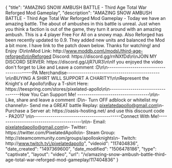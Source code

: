 {
    "title": "AMAZING SNOW AMBUSH BATTLE - Third Age Total War Reforged Mod Gameplay",
    "description": "AMAZING SNOW AMBUSH BATTLE - Third Age Total War Reforged Mod Gameplay - Today we have an amazing battle.  The about of ambushes in this battle is unreal.  Just when you think a faction is out of the game, they turn it around with an amazing ambush.  This is a 4 player Free For All on a snowy map.  Also Reforged has been recently updated to 0.9.  They added new units and balanced the Mod a bit more.  I have link to the patch down below.  Thanks for watching!  and Enjoy :D\n\nMod Link: http:\/\/www.moddb.com\/mods\/third-age-reforged\n\nReforged Discord: https:\/\/discord.gg\/rnNXfDd\n\nJOIN MY DISCORD SERVER: https:\/\/discord.gg\/JjR7UR3\n\nIf you enjoyed the video don't forget to Like and Leave a comment :D\n\n-----------------------------------------PA Merchandise---------------------------------------------\n\nBUYING A SHIRT WILL SUPPORT A CHARITY!\n\nRepresent the Knight's of Apollo!\nBuy a T-shirt Here: https:\/\/teespring.com\/stores\/pixelated-apollo\n\n----------------------------------How You Can Support Me! -----------------------------------\n\n- Like, share and leave a comment :D\n- Turn OFF adblock or whitelist my channel\n- Send me a GREAT battle Replay: pixelatedapollo@gmail.com\n- Purchase a Server at: https:\/\/oasis-hosting.net\/ and use this discount code - PA2017 \n\n------------------------------------------Connect With Me!-----------------------------------------\n\n- Email: pixelatedapollo@gmail.com\n- Twitter: https:\/\/twitter.com\/PixelatedApollo\n- Steam Group:  http:\/\/steamcommunity.com\/groups\/apollosknights\n- Twitch: http:\/\/www.twitch.tv\/pixelatedapollo",
    "videoid": "117404836",
    "date_created": "1497369600",
    "date_modified": "1506478186",
    "type": "captivate",
    "layout": "video",
    "url": "\/v\/amazing-snow-ambush-battle-third-age-total-war-reforged-mod-gameplay\/117404836"
}